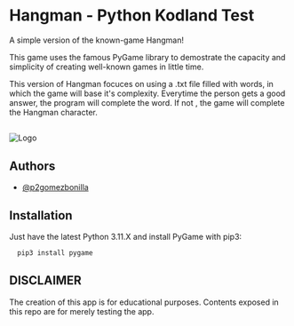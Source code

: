 
# Hangman - Python Kodland Test

A simple version of the known-game Hangman!

This game uses the famous PyGame library to demostrate the capacity and simplicity of creating well-known games in little time.

This version of Hangman focuces on using a .txt file filled with words, in which the game will base it's complexity. Everytime the person gets a good answer, the program will complete the word. If not , the game will complete the Hangman character.


## 

![Logo](https://s3-eu-west-1.amazonaws.com/tpd/logos/604759cc0d40af00014fbbcb/0x0.png)


## Authors

- [@p2gomezbonilla](https://github.com/p2gomezbonilla)


## Installation

Just have the latest Python 3.11.X and install PyGame with pip3:

```bash
  pip3 install pygame
```


## DISCLAIMER

The creation of this app is for educational purposes. Contents exposed in this repo are for merely testing the app. 
